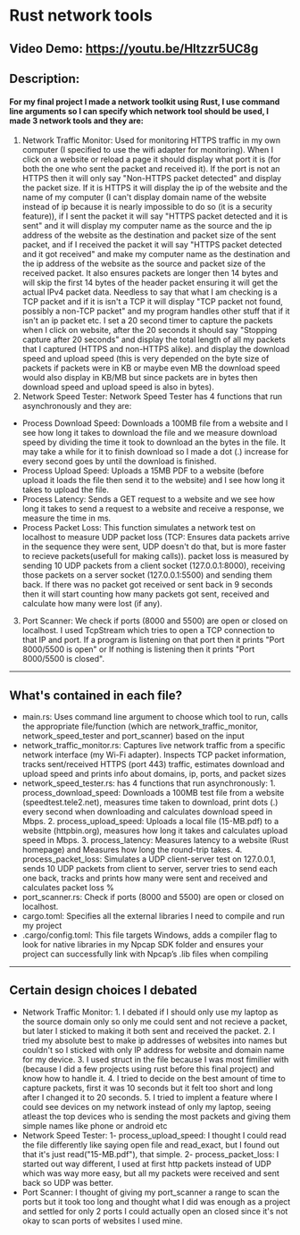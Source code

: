 # Rust network tools
## Video Demo: https://youtu.be/Hltzzr5UC8g

## Description:
#### For my final project I made a network toolkit using Rust, I use command line arguments so I can specify which network tool should be used, I made 3 network tools and they are: 
1. Network Traffic Monitor: Used for monitoring HTTPS traffic in my own computer (I specified to use the wifi adapter for monitoring). When I click on a website or reload a page it should display what port it is (for both the one who sent the packet and received it). If the port is not an HTTPS then it will only say "Non-HTTPS packet detected" and display the packet size. If it is HTTPS it will display the ip of the website and the name of my computer (I can't display domain name of the website instead of ip because it is nearly impossible to do so (it is a security feature)), if I sent the packet it will say "HTTPS packet detected and it is sent" and it will display my computer name as the source and the ip address of the website as the destination and packet size of the sent packet, and if I received the packet it will say "HTTPS packet detected and it got received" and make my computer name as the destination and the ip address of the website as the source and packet size of the received packet. It also ensures packets are longer then 14 bytes and will skip the first 14 bytes of the header packet ensuring it will get the actual IPv4 packet data. Needless to say that what I am checking is a TCP packet and if it is isn't a TCP it will display "TCP packet not found, possibly a non-TCP packet" and my program handles other stuff that if it isn't an ip packet etc. I set a 20 second timer to capture the packets when I click on website, after the 20 seconds it should say "Stopping capture after 20 seconds" and display the total length of all my packets that I captured (HTTPS and non-HTTPS alike). and display the download speed and upload speed (this is very depended on the byte size of packets if packets were in KB or maybe even MB the download speed would also display in KB/MB but since packets are in bytes then download speed and upload speed is also in bytes).
2. Network Speed Tester: Network Speed Tester has 4 functions that run asynchronously and they are:
* Process Download Speed: Downloads a 100MB file from a website and I see how long it takes to download the file and we measure download speed by dividing the time it took to download an the bytes in the file. It may take a while for it to finish download so I made a dot (.) increase for every second goes by until the download is finished.
* Process Upload Speed: Uploads a 15MB PDF to a website (before upload it loads the file then send it to the website) and I see how long it takes to upload the file.
* Process Latency: Sends a GET request to a website and we see how long it takes to send a request to a website and receive a response, we measure the time in ms.
* Process Packet Loss: This function simulates a network test on localhost to measure UDP packet loss (TCP: Ensures data packets arrive in the sequence they were sent, UDP doesn't do that, but is more faster to recieve packets(usefull for making calls)). packet loss is measured by sending 10 UDP packets from a client socket (127.0.0.1:8000), receiving those packets on a server socket (127.0.0.1:5500) and sending them back. If there was no packet got received or sent back in 9 seconds then it will start counting how many packets got sent, received and calculate how many were lost (if any). 
3. Port Scanner: We check if ports (8000 and 5500) are open or closed on localhost. I used TcpStream which tries to open a TCP connection to that IP and port. If a program is listening on that port then it prints "Port 8000/5500 is open" or If nothing is listening then it prints "Port 8000/5500 is closed".

---

## What's contained in each file?
* main.rs: Uses command line argument to choose which tool to run, calls the appropriate file/function (which are network_traffic_monitor, network_speed_tester and port_scanner) based on the input
* network_traffic_monitor.rs: Captures live network traffic from a specific network interface (my Wi-Fi adapter). Inspects TCP packet information, tracks sent/received HTTPS (port 443) traffic, estimates download and upload speed and prints info about domains, ip, ports, and packet sizes
* network_speed_tester.rs: has 4 functions that run asynchronously: 1. process_download_speed: Downloads a 100MB test file from a website (speedtest.tele2.net), measures time taken to download, print dots (.) every second when downloading and calculates download speed in Mbps. 2. process_upload_speed: Uploads a local file (15-MB.pdf) to a website (httpbin.org), measures how long it takes and calculates upload speed in Mbps. 3. process_latency: Measures latency to a website (Rust homepage) and Measures how long the round-trip takes. 4. process_packet_loss: Simulates a UDP client-server test on 127.0.0.1, sends 10 UDP packets from client to server, server tries to send each one back, tracks and prints how many were sent and received and calculates packet loss %
* port_scanner.rs: Check if ports (8000 and 5500) are open or closed on localhost.
* cargo.toml: Specifies all the external libraries I need to compile and run my project
* .cargo/config.toml: This file targets Windows, adds a compiler flag to look for native libraries in my Npcap SDK folder and ensures your project can successfully link with Npcap’s .lib files when compiling

---

## Certain design choices I debated
* Network Traffic Monitor: 1. I debated if I should only use my laptop as the source domain only so only me could sent and not recieve a packet, but later I sticked to making it both sent and received the packet. 2. I tried my absolute best to make ip addresses of websites into names but couldn't so I sticked with only IP address for website and domain name for my device. 3. I used struct in the file because I was most fimilier with (because I did a few projects using rust before this final project) and know how to handle it. 4. I tried to decide on the best amount of time to capture packets, first it was 10 seconds but it felt too short and long after I changed it to 20 seconds. 5. I tried to implent a feature where I could see devices on my network instead of only my laptop, seeing atleast the top devices who is sending the most packets and giving them simple names like phone or android etc 
* Network Speed Tester: 1- process_upload_speed: I thought I could read the file differently like saying open file and read_exact, but I found out that it's just read("15-MB.pdf"), that simple. 2- process_packet_loss: I started out way different, I used at first http packets instead of UDP which was way more easy, but all my packets were received and sent back so UDP was better.
* Port Scanner: I thought of giving my port_scanner a range to scan the ports but it took too long and thought what I did was enough as a project and settled for only 2 ports I could actually open an closed since it's not okay to scan ports of websites I used mine.
